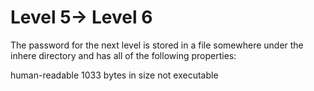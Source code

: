# Level 5-> Level 6

The password for the next level is stored in a file somewhere under the inhere directory and has all of the following properties:

human-readable
1033 bytes in size
not executable

